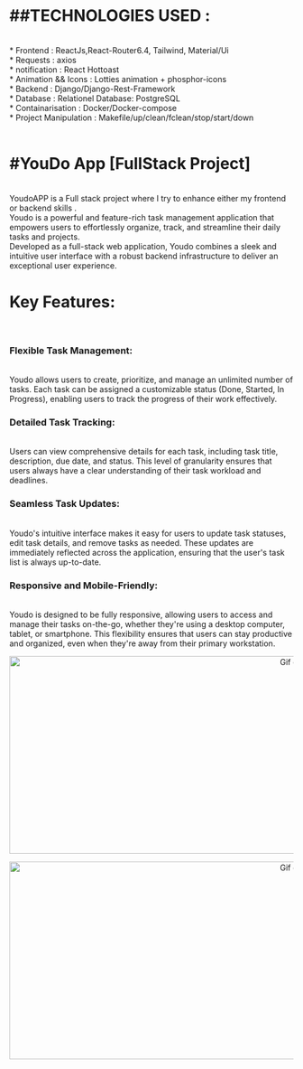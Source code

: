 <h1> ##TECHNOLOGIES USED : </h1> <br/>
* Frontend           : ReactJs,React-Router6.4, Tailwind, Material/Ui <br/>
        * Requests           : axios <br/>
        * notification         : React Hottoast <br/>
        * Animation && Icons : Lotties animation + phosphor-icons <br/>
        * Backend            : Django/Django-Rest-Framework <br/>
        * Database             : Relationel Database: PostgreSQL <br/>
        * Containarisation : Docker/Docker-compose <br/>
        * Project Manipulation : Makefile/up/clean/fclean/stop/start/down <br/>
<br/>
<h1> #YouDo App [FullStack Project] </h1> <br/>
YoudoAPP is a Full stack project where I try to enhance  either my frontend or backend skills . <br/>
Youdo is a powerful and feature-rich task management application that empowers users to effortlessly organize, track, and streamline their daily tasks and projects.<br/> Developed as a full-stack web application, Youdo combines a sleek and intuitive user interface with a robust backend infrastructure to deliver an exceptional user experience.<br/>
<h1> Key Features: </h1><br/>
<h3> Flexible Task Management:</h3> <br/> Youdo allows users to create, prioritize, and manage an unlimited number of tasks. Each task can be assigned a customizable status (Done, Started, In Progress), enabling users to track the progress of their work effectively. <br/>
<h3> Detailed Task Tracking: </h3> <br/> Users can view comprehensive details for each task, including task title, description, due date, and status. This level of granularity ensures that users always have a clear understanding of their task workload and deadlines. <br/>
<h3> Seamless Task Updates: </h3> <br/> Youdo's intuitive interface makes it easy for users to update task statuses, edit task details, and remove tasks as needed. These updates are immediately reflected across the application, ensuring that the user's task list is always up-to-date. <br/>
<h3> Responsive and Mobile-Friendly: </h3> <br/> Youdo is designed to be fully responsive, allowing users to access and manage their tasks on-the-go, whether they're using a desktop computer, tablet, or smartphone. This flexibility ensures that users can stay productive and organized, even when they're away from their primary workstation.<br/>

<p align="center"><img  alt="Gif code" src="./frontend/src/assets/Fullresponsive.png" height="350" width="1000"></p>
<p align="center"><img  alt="Gif code" src="./frontend/src/assets/Addtask.png" height="350" width="1000"></p>



